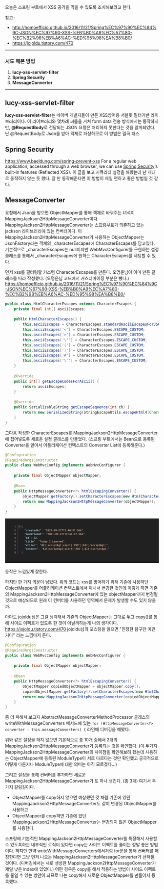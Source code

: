 오늘은 스프링 부트에서 XSS 공격을 막을 수 있도록 조치해보려고 한다.

참고 : 

- http://homoefficio.github.io/2016/11/21/Spring%EC%97%90%EC%84%9C-JSON%EC%97%90-XSS-%EB%B0%A9%EC%A7%80-%EC%B2%98%EB%A6%AC-%ED%95%98%EA%B8%B0/
- https://jojoldu.tistory.com/470

---

### **시도 해본 방법**

1. **lucy-xss-servlet-filter**
2. **Spring Security**
3. **MessageConverter**

---

## lucy-xss-servlet-filter

**lucy-xss-servlet-filter**는 네이버 개발자들이 만든 XSS방어용 서블릿 필터기반 라이브러리이다.
이 라이브러리와 몇차례 씨름을 거쳐 form data 전송 방식에서는 동작하지만, **@RequestBody**로 전달되는 JSON 요청은 처리하지 못한다는 것을 알게되었다. 난 @RequestBody로 Json을 받아 객체로 파싱하므로 이 방법은 결국 패스.

## Spring Security

https://www.baeldung.com/spring-prevent-xss 
For a regular web application, accessed through a web browser, we can use [Spring Security](https://www.baeldung.com/security-spring)‘s built-in features (Reflected XSS).
이 글을 보고 시큐리티 설정을 해봤는데 난 제대로 동작하지 않는 듯 했다.
잘 만 동작해준다면 이 방법이 제일 편하고 좋은 방법일 것 같다.

## MessageConverter

요청에서 Json을 받으면 ObjectMapper를 통해 객체로 바꿔주는 녀석이 MappingJackson2HttpMessageConverter이다.
MappingJackson2HttpMessageConverter는 스프링부트가 의존하고 있는 jackson 라이브러리에 있는 컨버터이다.
이 MappingJackson2HttpMessageConverter가 사용하는 ObjectMapper는 JsonFactory라는 객체의 _characterEscapes에 CharacterEscapes를 담고있다. 
기본적으로 _characterEscapes는 null이지만 WebMvcConfigurer를 구현하는 설정 클래스를 통해서 _characterEscapes에 원하는 CharacterEscapes를 세팅할 수 있다.

먼저 xss를 필터링할 커스텀 CharacterEscapes를 만든다. 오명운님이 이미 만든 클래스를 따라 작성했다. (오명운님 코드에서 커스터마이징 부분은 뺐다.)
https://homoefficio.github.io/2016/11/21/Spring%EC%97%90%EC%84%9C-JSON%EC%97%90-XSS-%EB%B0%A9%EC%A7%80-%EC%B2%98%EB%A6%AC-%ED%95%98%EA%B8%B0/

```java
public class HtmlCharacterEscapes extends CharacterEscapes {
    private final int[] asciiEscapes;

    public HtmlCharacterEscapes() {
        this.asciiEscapes = CharacterEscapes.standardAsciiEscapesForJSON();
        this.asciiEscapes['<'] = CharacterEscapes.ESCAPE_CUSTOM;
        this.asciiEscapes['>'] = CharacterEscapes.ESCAPE_CUSTOM;
        this.asciiEscapes['\"'] = CharacterEscapes.ESCAPE_CUSTOM;
        this.asciiEscapes['('] = CharacterEscapes.ESCAPE_CUSTOM;
        this.asciiEscapes[')'] = CharacterEscapes.ESCAPE_CUSTOM;
        this.asciiEscapes['#'] = CharacterEscapes.ESCAPE_CUSTOM;
        this.asciiEscapes['\''] = CharacterEscapes.ESCAPE_CUSTOM;
    }

    @Override
    public int[] getEscapeCodesForAscii() {
        return asciiEscapes;
    }

    @Override
    public SerializableString getEscapeSequence(int ch) {
        return new SerializedString(StringEscapeUtils.escapeHtml4(Character.toString((char) ch)));
    }
}
```

그다음 작성한 CharacterEscapes를 MappingJackson2HttpMessageConverter에 집어넣도록 새로운 설정 클래스를 만들었다.
(스프링 부트에서는 Bean으로 등록된 Converter를 알아서 어플리케이션 컨텍스트의 Converter List에 등록해준다.)

```java
@Configuration
@RequiredArgsConstructor
public class WebMvcConfig implements WebMvcConfigurer {

    private final ObjectMapper objectMapper;

    @Bean
    public HttpMessageConverter<?> htmlEscapingConverter() {
        objectMapper.getFactory().setCharacterEscapes(new HtmlCharacterEscapes());
        return new MappingJackson2HttpMessageConverter(objectMapper);
    }
}
```

![image-20210927143350698](image-20210927143350698.png)

동작은 느낌있게 잘한다. 

하지만 한 가지 의문이 남았다.
위의 코드는 xss를 방어하기 위해 기존에 사용하던 ObjectMapper를 어플리케이션 컨텍스트에서 꺼내서 변경한 것인데 이렇게 하면 기존의 MappingJackson2HttpMessageConverter에 있는 objectMapper까지 변경될 것으로 예상되므로 원래 이 컨버터를 사용하던 영역에서 문제가 발생할 수도 있지 않을까.

아마도 jojoldu님은 그걸 생각해서 기존의 ObjectMapper는 그대로 두고 copy()를 통해 사이드 이펙트가 없도록 한 것이 아닐까하는게 나의 생각이다.
https://jojoldu.tistory.com/470
jojoldu님의 포스팅을 읽으면 "진정한 탐구란 이런거다" 라는 느낌마저 든다.

```java
@Configuration
@RequiredArgsConstructor
public class WebMvcConfig implements WebMvcConfigurer {

    private final ObjectMapper objectMapper;

    @Bean
    public HttpMessageConverter<?> htmlEscapingConverter() {
        ObjectMapper copiedObjectMapper = objectMapper.copy();
        copiedObjectMapper.getFactory().setCharacterEscapes(new HtmlCharacterEscapes());
        return new MappingJackson2HttpMessageConverter(copiedObjectMapper);
    }
}
```

좀 더 파해쳐 보고자 AbstractMessageConverterMethodProcessor 클래스의 writeWithMessageConverters 메서드에 있는 `for (HttpMessageConverter<?> converter : this.messageConverters) {` 라인에 디버깅을 해봤다.

위와 같은 설정을 하지 않으면 기본적으로 총 10개 중에서 2개의 MappingJackson2HttpMessageConverter가 등록되는 것을 확인했다.
(이 두가지 MappingJackson2HttpMessageConverter의 차이점을 확인해보려 했는데 사용하는 ObjectMapper에 등록된 ModuleType이 서로 다르다는 것만 확인했고 궁극적으로 어떻게 다른지나 ModuleType에 대한 의미는 아직 모르겠다...)

그리고 설정을 통해 컨버터를 추가하면 새로운 MappingJackson2HttpMessageConverter가 또 하나 생긴다. (총 3개)
여기서 두 가지 갈림길이다.

- ObjectMapper를 copy하지 않으면 예상했던 것 처럼 기존에 있던 MappingJackson2HttpMessageConverter도 같이 변경된 ObjectMapper를 사용하고
- ObjectMapper를 copy하면 기존에 있던 MappingJackson2HttpMessageConverter는 변경되지 않은 ObjectMapper를 사용한다.

스프링에 기본적인 MappingJackson2HttpMessageConverter를 특정해서 사용할 수 있도록하는 내부적인 로직이 있다면 copy는 사이드 이펙트를 줄이는 정말 좋은 방법이다. 
하지만 만약 writeWithMessageConverters에서처럼 for문을 통해 컨버터를 매칭한다면 그냥 먼저 나오는 MappingJackson2HttpMessageConverter가 선택될 것이다. (디버깅에서는 새로 생성한 MappingJackson2HttpMessageConverter가 제일 낮은 index에 있었다.)
어떤 경우든 copy를 해서 적용하는 방법이 사이드 이펙트를 줄일 수 있는 방안이 되므로 나는 copy해서 새로운 ObjectMapper를 만들어서 등록했다.
